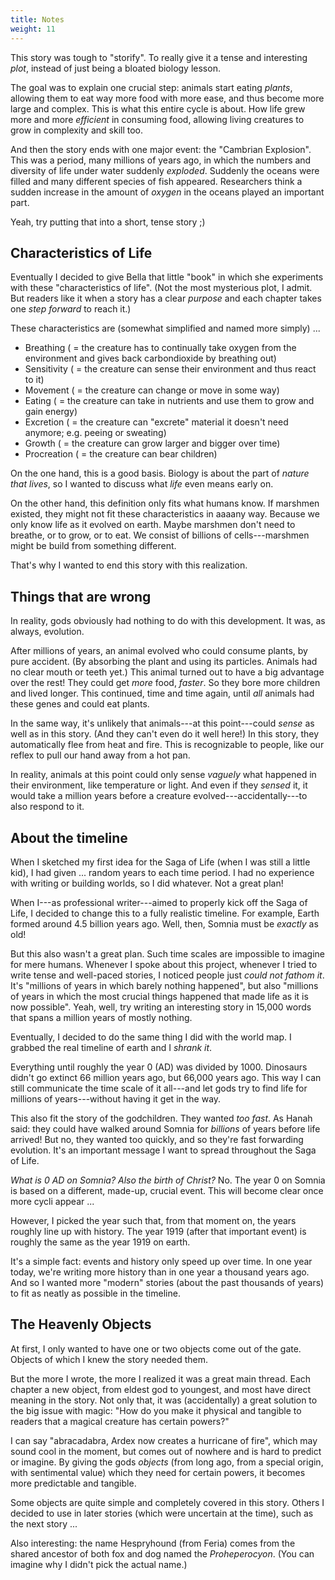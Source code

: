 ```yaml
---
title: Notes
weight: 11
---
```

This story was tough to "storify". To really give it a tense and interesting _plot_, instead of just being a bloated biology lesson.

The goal was to explain one crucial step: animals start eating _plants_, allowing them to eat way more food with more ease, and thus become more large and complex. This is what this entire cycle is about. How life grew more and more _efficient_ in consuming food, allowing living creatures to grow in complexity and skill too.

And then the story ends with one major event: the "Cambrian Explosion". This was a period, many millions of years ago, in which the numbers and diversity of life under water suddenly _exploded_. Suddenly the oceans were filled and many different species of fish appeared. Researchers think a sudden increase in the amount of _oxygen_ in the oceans played an important part.

Yeah, try putting that into a short, tense story ;)

## Characteristics of Life
Eventually I decided to give Bella that little "book" in which she experiments with these "characteristics of life". (Not the most mysterious plot, I admit. But readers like it when a story has a clear _purpose_ and each chapter takes one _step forward_ to reach it.)

These characteristics are (somewhat simplified and named more simply) ...

* Breathing ( = the creature has to continually take oxygen from the environment and gives back carbondioxide by breathing out)
* Sensitivity ( = the creature can sense their environment and thus react to it)
* Movement ( = the creature can change or move in some way)
* Eating ( = the creature can take in nutrients and use them to grow and gain energy)
* Excretion ( = the creature can "excrete" material it doesn't need anymore; e.g. peeing or sweating)
* Growth ( = the creature can grow larger and bigger over time)
* Procreation ( = the creature can bear children)

On the one hand, this is a good basis. Biology is about the part of _nature that lives_, so I wanted to discuss what _life_ even means early on.

On the other hand, this definition only fits what humans know. If marshmen existed, they might not fit these characteristics in aaaany way. Because we only know life as it evolved on earth. Maybe marshmen don't need to breathe, or to grow, or to eat. We consist of billions of cells---marshmen might be build from something different.

That's why I wanted to end this story with this realization.

## Things that are wrong
In reality, gods obviously had nothing to do with this development. It was, as always, evolution.

After millions of years, an animal evolved who could consume plants, by pure accident. (By absorbing the plant and using its particles. Animals had no clear mouth or teeth yet.) This animal turned out to have a big advantage over the rest! They could get _more_ food, _faster_. So they bore more children and lived longer. This continued, time and time again, until _all_ animals had these genes and could eat plants.

In the same way, it's unlikely that animals---at this point---could _sense_ as well as in this story. (And they can't even do it well here!) In this story, they automatically flee from heat and fire. This is recognizable to people, like our reflex to pull our hand away from a hot pan.

In reality, animals at this point could only sense _vaguely_ what happened in their environment, like temperature or light. And even if they _sensed_ it, it would take a million years before a creature evolved---accidentally---to also respond to it.

## About the timeline
When I sketched my first idea for the Saga of Life (when I was still a little kid), I had given ... random years to each time period. I had no experience with writing or building worlds, so I did whatever. Not a great plan!

When I---as professional writer---aimed to properly kick off the Saga of Life, I decided to change this to a fully realistic timeline. For example, Earth formed around 4.5 billion years ago. Well, then, Somnia must be _exactly_ as old!

But this also wasn't a great plan. Such time scales are impossible to imagine for mere humans. Whenever I spoke about this project, whenever I tried to write tense and well-paced stories, I noticed people just _could not fathom it_. It's "millions of years in which barely nothing happened", but also "millions of years in which the most crucial things happened that made life as it is now possible". Yeah, well, try writing an interesting story in 15,000 words that spans a million years of mostly nothing.

Eventually, I decided to do the same thing I did with the world map. I grabbed the real timeline of earth and I _shrank it_.

Everything until roughly the year 0 (AD) was divided by 1000. Dinosaurs didn't go extinct 66 million years ago, but 66,000 years ago. This way I can still communicate the time scale of it all---and let gods try to find life for millions of years---without having it get in the way.

This also fit the story of the godchildren. They wanted _too fast_. As Hanah said: they could have walked around Somnia for _billions_ of years before life arrived! But no, they wanted too quickly, and so they're fast forwarding evolution. It's an important message I want to spread throughout the Saga of Life.

_What is 0 AD on Somnia? Also the birth of Christ?_ No. The year 0 on Somnia is based on a different, made-up, crucial event. This will become clear once more cycli appear ...

However, I picked the year such that, from that moment on, the years roughly line up with history. The year 1919 (after that important event) is roughly the same as the year 1919 on earth.

It's a simple fact: events and history only speed up over time. In one year today, we're writing more history than in one year a thousand years ago. And so I wanted more "modern" stories (about the past thousands of years) to fit as neatly as possible in the timeline.

## The Heavenly Objects
At first, I only wanted to have one or two objects come out of the gate. Objects of which I knew the story needed them.

But the more I wrote, the more I realized it was a great main thread. Each chapter a new object, from eldest god to youngest, and most have direct meaning in the story. Not only that, it was (accidentally) a great solution to the big issue with magic: "How do you make it physical and tangible to readers that a magical creature has certain powers?"

I can say "abracadabra, Ardex now creates a hurricane of fire", which may sound cool in the moment, but comes out of nowhere and is hard to predict or imagine. By giving the gods _objects_ (from long ago, from a special origin, with sentimental value) which they need for certain powers, it becomes more predictable and tangible.

Some objects are quite simple and completely covered in this story. Others I decided to use in later stories (which were uncertain at the time), such as the next story ...

Also interesting: the name Hespryhound (from Feria) comes from the shared ancestor of both fox and dog named the _Proheperocyon_. (You can imagine why I didn't pick the actual name.)